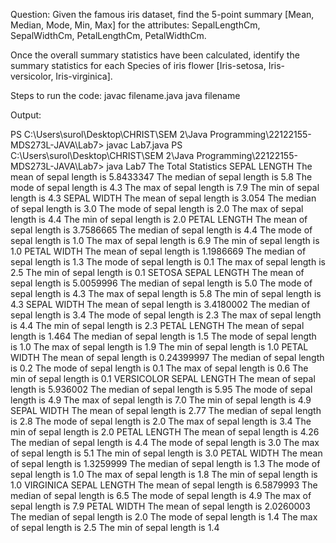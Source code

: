 Question:
Given the famous iris dataset, find the 5-point summary [Mean, Median, Mode, Min, Max] for the attributes: SepalLengthCm, SepalWidthCm, PetalLengthCm, PetalWidthCm.

Once the overall summary statistics have been calculated, identify the summary statistics for each Species of iris flower [Iris-setosa, Iris-versicolor, Iris-virginica].

Steps to run the code:
javac filename.java
java filename

Output:

PS C:\Users\surol\Desktop\CHRIST\SEM 2\Java Programming\22122155-MDS273L-JAVA\Lab7> javac Lab7.java
PS C:\Users\surol\Desktop\CHRIST\SEM 2\Java Programming\22122155-MDS273L-JAVA\Lab7> java Lab7
The Total Statistics
SEPAL LENGTH
The mean of sepal length is 5.8433347
The median of sepal length is 5.8
The mode of sepal length is 4.3
The max of sepal length is 7.9
The min of sepal length is 4.3
SEPAL WIDTH
The mean of sepal length is 3.054
The median of sepal length is 3.0
The mode of sepal length is 2.0
The max of sepal length is 4.4
The min of sepal length is 2.0
PETAL LENGTH
The mean of sepal length is 3.7586665
The median of sepal length is 4.4
The mode of sepal length is 1.0
The max of sepal length is 6.9
The min of sepal length is 1.0
PETAL WIDTH
The mean of sepal length is 1.1986669
The median of sepal length is 1.3
The mode of sepal length is 0.1
The max of sepal length is 2.5
The min of sepal length is 0.1
SETOSA
SEPAL LENGTH
The mean of sepal length is 5.0059996
The median of sepal length is 5.0
The mode of sepal length is 4.3
The max of sepal length is 5.8
The min of sepal length is 4.3
SEPAL WIDTH
The mean of sepal length is 3.4180002
The median of sepal length is 3.4
The mode of sepal length is 2.3
The max of sepal length is 4.4
The min of sepal length is 2.3
PETAL LENGTH
The mean of sepal length is 1.464
The median of sepal length is 1.5
The mode of sepal length is 1.0
The max of sepal length is 1.9
The min of sepal length is 1.0
PETAL WIDTH
The mean of sepal length is 0.24399997
The median of sepal length is 0.2
The mode of sepal length is 0.1
The max of sepal length is 0.6
The min of sepal length is 0.1
VERSICOLOR
SEPAL LENGTH
The mean of sepal length is 5.936002
The median of sepal length is 5.95
The mode of sepal length is 4.9
The max of sepal length is 7.0
The min of sepal length is 4.9
SEPAL WIDTH
The mean of sepal length is 2.77
The median of sepal length is 2.8
The mode of sepal length is 2.0
The max of sepal length is 3.4
The min of sepal length is 2.0
PETAL LENGTH
The mean of sepal length is 4.26
The median of sepal length is 4.4
The mode of sepal length is 3.0
The max of sepal length is 5.1
The min of sepal length is 3.0
PETAL WIDTH
The mean of sepal length is 1.3259999
The median of sepal length is 1.3
The mode of sepal length is 1.0
The max of sepal length is 1.8
The min of sepal length is 1.0
VIRGINICA
SEPAL LENGTH
The mean of sepal length is 6.5879993
The median of sepal length is 6.5
The mode of sepal length is 4.9
The max of sepal length is 7.9
PETAL WIDTH
The mean of sepal length is 2.0260003
The median of sepal length is 2.0
The mode of sepal length is 1.4
The max of sepal length is 2.5
The min of sepal length is 1.4